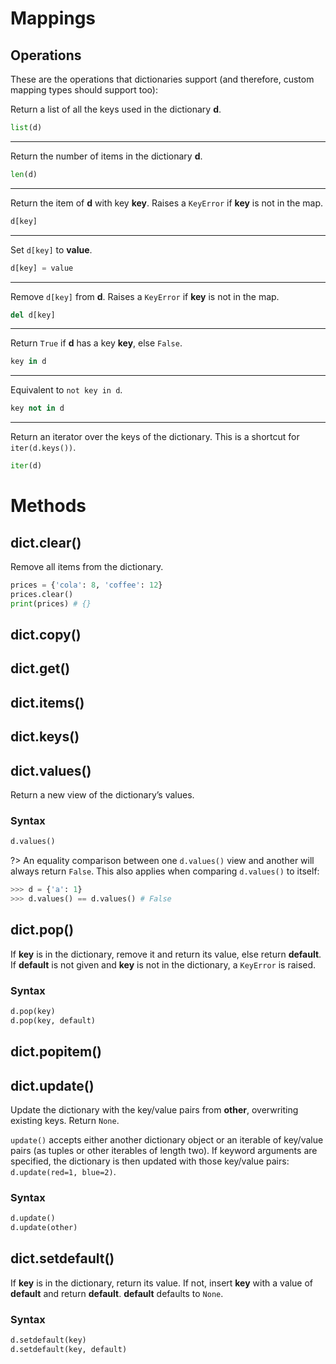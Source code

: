 # Mappings

## Operations
These are the operations that dictionaries support (and therefore, custom mapping types should support too):

Return a list of all the keys used in the dictionary **d**.
```python
list(d)
```
---
Return the number of items in the dictionary **d**.
```python
len(d)
```
---
Return the item of **d** with key **key**. Raises a `KeyError` if **key** is not in the map.
```python
d[key]
```
---
Set `d[key]` to **value**.
```python
d[key] = value
```
---
Remove `d[key]` from **d**. Raises a `KeyError` if **key** is not in the map.
```python
del d[key]
```
---
Return `True` if **d** has a key **key**, else `False`.
```python
key in d
```
---
Equivalent to `not key in d`.
```python
key not in d
```
---
Return an iterator over the keys of the dictionary. This is a shortcut for `iter(d.keys())`.
```python
iter(d)
```

# Methods

## dict.clear()
Remove all items from the dictionary.
```python
prices = {'cola': 8, 'coffee': 12}
prices.clear()
print(prices) # {}
```

## dict.copy()

## dict.get()

## dict.items()

## dict.keys()

## dict.values()
Return a new view of the dictionary’s values.
### Syntax
```python
d.values()
```
?> An equality comparison between one `d.values()` view and another will always return `False`. This also applies when comparing `d.values()` to itself:
```python
>>> d = {'a': 1}
>>> d.values() == d.values() # False
```

## dict.pop()
If **key** is in the dictionary, remove it and return its value, else return **default**. If **default** is not given and **key** is not in the dictionary, a `KeyError` is raised.
### Syntax
```python
d.pop(key)
d.pop(key, default)
```

## dict.popitem()

## dict.update()
Update the dictionary with the key/value pairs from **other**, overwriting existing keys. Return `None`.

`update()` accepts either another dictionary object or an iterable of key/value pairs (as tuples or other iterables of length two). If keyword arguments are specified, the dictionary is then updated with those key/value pairs: `d.update(red=1, blue=2)`.
### Syntax
```python
d.update()
d.update(other)
```

## dict.setdefault()
If **key** is in the dictionary, return its value. If not, insert **key** with a value of **default** and return **default**. **default** defaults to `None`.
### Syntax
```python
d.setdefault(key)
d.setdefault(key, default)
```